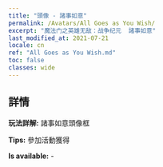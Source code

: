 ```yaml
---
title: "頭像 - 諸事如意"
permalink: /Avatars/All Goes as You Wish/
excerpt: "魔法门之英雄无敌：战争纪元  諸事如意"
last_modified_at: 2021-07-21
locale: cn
ref: "All Goes as You Wish.md"
toc: false
classes: wide
---
```

## 詳情

 **玩法詳解:** 諸事如意頭像框 

 **Tips:** 參加活動獲得 

 **Is available:**  - 

